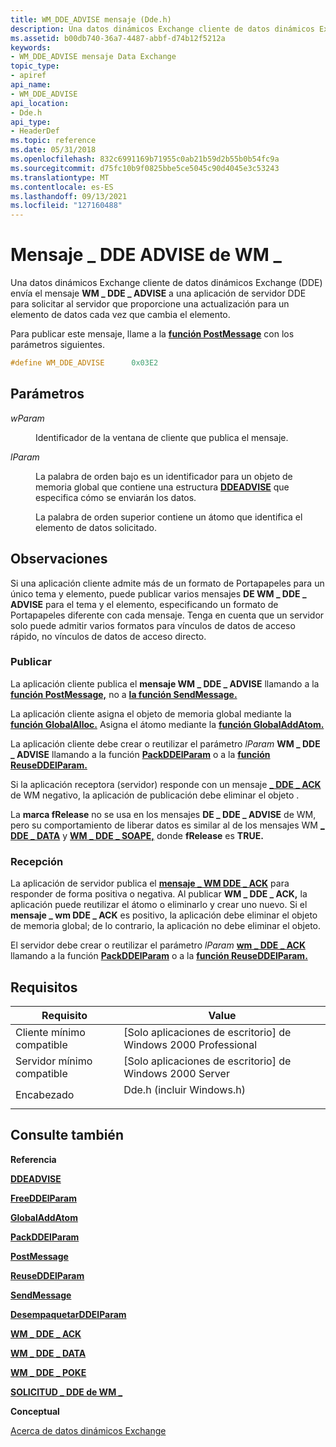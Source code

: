 ```yaml
---
title: WM_DDE_ADVISE mensaje (Dde.h)
description: Una datos dinámicos Exchange cliente de datos dinámicos Exchange (DDE) envía el mensaje WM DDE ADVISE a una aplicación de servidor DDE para solicitar al servidor que proporcione una actualización para un elemento de datos cada vez que cambia \_ \_ el elemento.
ms.assetid: b00db740-36a7-4487-abbf-d74b12f5212a
keywords:
- WM_DDE_ADVISE mensaje Data Exchange
topic_type:
- apiref
api_name:
- WM_DDE_ADVISE
api_location:
- Dde.h
api_type:
- HeaderDef
ms.topic: reference
ms.date: 05/31/2018
ms.openlocfilehash: 832c6991169b71955c0ab21b59d2b55b0b54fc9a
ms.sourcegitcommit: d75fc10b9f0825bbe5ce5045c90d4045e3c53243
ms.translationtype: MT
ms.contentlocale: es-ES
ms.lasthandoff: 09/13/2021
ms.locfileid: "127160488"
---
```

# <a name="wm_dde_advise-message"></a>Mensaje \_ DDE ADVISE de WM \_

Una datos dinámicos Exchange cliente de datos dinámicos Exchange (DDE) envía el mensaje **WM \_ DDE \_ ADVISE** a una aplicación de servidor DDE para solicitar al servidor que proporcione una actualización para un elemento de datos cada vez que cambia el elemento.

Para publicar este mensaje, llame a la [**función PostMessage**](/windows/desktop/api/winuser/nf-winuser-postmessagea) con los parámetros siguientes.


```C++
#define WM_DDE_ADVISE      0x03E2
```



## <a name="parameters"></a>Parámetros

<dl> <dt>

*wParam* 
</dt> <dd>

Identificador de la ventana de cliente que publica el mensaje.

</dd> <dt>

*lParam* 
</dt> <dd>

La palabra de orden bajo es un identificador para un objeto de memoria global que contiene una estructura [**DDEADVISE**](/windows/desktop/api/Dde/ns-dde-ddeadvise) que especifica cómo se enviarán los datos.

La palabra de orden superior contiene un átomo que identifica el elemento de datos solicitado.

</dd> </dl>

## <a name="remarks"></a>Observaciones

Si una aplicación cliente admite más de un formato de Portapapeles para un único tema y elemento, puede publicar varios mensajes **DE WM \_ DDE \_ ADVISE** para el tema y el elemento, especificando un formato de Portapapeles diferente con cada mensaje. Tenga en cuenta que un servidor solo puede admitir varios formatos para vínculos de datos de acceso rápido, no vínculos de datos de acceso directo.

### <a name="posting"></a>Publicar

La aplicación cliente publica el **mensaje WM \_ DDE \_ ADVISE** llamando a la [**función PostMessage,**](/windows/desktop/api/winuser/nf-winuser-postmessagea) no a [**la función SendMessage.**](/windows/desktop/api/winuser/nf-winuser-sendmessage)

La aplicación cliente asigna el objeto de memoria global mediante la [**función GlobalAlloc.**](/windows/desktop/api/winbase/nf-winbase-globalalloc) Asigna el átomo mediante la [**función GlobalAddAtom.**](/windows/desktop/api/Winbase/nf-winbase-globaladdatoma)

La aplicación cliente debe crear o reutilizar el parámetro *lParam* **WM \_ DDE \_ ADVISE** llamando a la función [**PackDDElParam**](/windows/desktop/api/Dde/nf-dde-packddelparam) o a la [**función ReuseDDElParam.**](/windows/desktop/api/Dde/nf-dde-reuseddelparam)

Si la aplicación receptora (servidor) responde con un mensaje [**\_ DDE \_ ACK**](wm-dde-ack.md) de WM negativo, la aplicación de publicación debe eliminar el objeto .

La **marca fRelease** no se usa en los mensajes **DE \_ DDE \_ ADVISE** de WM, pero su comportamiento de liberar datos es similar al de los mensajes WM [**\_ DDE \_ DATA**](wm-dde-data.md) y [**WM \_ DDE \_ SOAPE,**](wm-dde-poke.md) donde **fRelease** es **TRUE.**

### <a name="receiving"></a>Recepción

La aplicación de servidor publica el [**mensaje \_ WM DDE \_ ACK**](wm-dde-ack.md) para responder de forma positiva o negativa. Al publicar **WM \_ DDE \_ ACK,** la aplicación puede reutilizar el átomo o eliminarlo y crear uno nuevo. Si el **mensaje \_ wm DDE \_ ACK** es positivo, la aplicación debe eliminar el objeto de memoria global; de lo contrario, la aplicación no debe eliminar el objeto.

El servidor debe crear o reutilizar el parámetro *lParam* [**wm \_ DDE \_ ACK**](wm-dde-ack.md) llamando a la función [**PackDDElParam**](/windows/desktop/api/Dde/nf-dde-packddelparam) o a la [**función ReuseDDElParam.**](/windows/desktop/api/Dde/nf-dde-reuseddelparam)

## <a name="requirements"></a>Requisitos



| Requisito | Value |
|-------------------------------------|------------------------------------------------------------------------------------------------------|
| Cliente mínimo compatible<br/> | \[Solo aplicaciones de escritorio\] de Windows 2000 Professional<br/>                                           |
| Servidor mínimo compatible<br/> | \[Solo aplicaciones de escritorio\] de Windows 2000 Server<br/>                                                 |
| Encabezado<br/>                   | <dl> <dt>Dde.h (incluir Windows.h)</dt> </dl> |



## <a name="see-also"></a>Consulte también

<dl> <dt>

**Referencia**
</dt> <dt>

[**DDEADVISE**](/windows/desktop/api/Dde/ns-dde-ddeadvise)
</dt> <dt>

[**FreeDDElParam**](/windows/desktop/api/Dde/nf-dde-freeddelparam)
</dt> <dt>

[**GlobalAddAtom**](/windows/desktop/api/Winbase/nf-winbase-globaladdatoma)
</dt> <dt>

[**PackDDElParam**](/windows/desktop/api/Dde/nf-dde-packddelparam)
</dt> <dt>

[**PostMessage**](/windows/desktop/api/winuser/nf-winuser-postmessagea)
</dt> <dt>

[**ReuseDDElParam**](/windows/desktop/api/Dde/nf-dde-reuseddelparam)
</dt> <dt>

[**SendMessage**](/windows/desktop/api/winuser/nf-winuser-sendmessage)
</dt> <dt>

[**DesempaquetarDDElParam**](/windows/desktop/api/Dde/nf-dde-unpackddelparam)
</dt> <dt>

[**WM \_ DDE \_ ACK**](wm-dde-ack.md)
</dt> <dt>

[**WM \_ DDE \_ DATA**](wm-dde-data.md)
</dt> <dt>

[**WM \_ DDE \_ POKE**](wm-dde-poke.md)
</dt> <dt>

[**SOLICITUD \_ DDE de WM \_**](wm-dde-request.md)
</dt> <dt>

**Conceptual**
</dt> <dt>

[Acerca de datos dinámicos Exchange](about-dynamic-data-exchange.md)
</dt> </dl>

 

